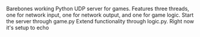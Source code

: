 Barebones working Python UDP server for games. 
Features three threads, one for network input, one for network output, and one for game logic.
Start the server through game.py
Extend functionality through logic.py. Right now it's setup to echo
